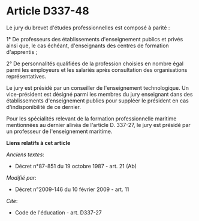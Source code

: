 # Article D337-48

Le jury du brevet d'études professionnelles est composé à parité : 

1° De professeurs des établissements d'enseignement publics et privés ainsi que, le cas échéant, d'enseignants des centres de
formation d'apprentis ; 

2° De personnalités qualifiées de la profession choisies en nombre égal parmi les employeurs et les salariés après
consultation des organisations représentatives. 

Le jury est présidé par un conseiller de l'enseignement technologique. Un vice-président est désigné parmi les membres du
jury enseignant dans des établissements d'enseignement publics pour suppléer le président en cas d'indisponibilité de ce
dernier. 

Pour les spécialités relevant de la formation professionnelle maritime mentionnées au dernier alinéa de l'article D. 337-27,
le jury est présidé par un professeur de l'enseignement maritime.

**Liens relatifs à cet article**

_Anciens textes_:

  - Décret n°87-851 du 19 octobre 1987 - art. 21 (Ab)

_Modifié par_:

  - Décret n°2009-146 du 10 février 2009 - art. 11

_Cite_:

  - Code de l'éducation - art. D337-27
